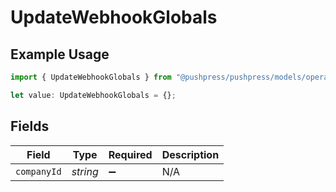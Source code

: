 # UpdateWebhookGlobals

## Example Usage

```typescript
import { UpdateWebhookGlobals } from "@pushpress/pushpress/models/operations";

let value: UpdateWebhookGlobals = {};
```

## Fields

| Field              | Type               | Required           | Description        |
| ------------------ | ------------------ | ------------------ | ------------------ |
| `companyId`        | *string*           | :heavy_minus_sign: | N/A                |
